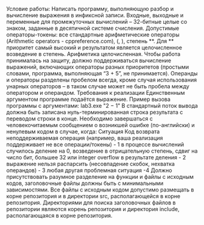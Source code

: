 Условие работы:
Написать программу, выполняющую разбор и вычисление выражения в инфиксной записи.
Входные, выходные и переменные для промежуточных вычислений – 32-битные целые со знаком, заданные в десятичной системе счисления.
Допустимые операторы-токены: все стандартные арифметические операторы (Arithmetic operators - cppreference.com), (, ), степень **. Для ** приоритет самый высокий и результатом является целочисленное возведение в степень. Арифметика целочисленная. Чтобы работа принималась на защиту, должно поддерживаться вычисление выражений, включающих операторы разных приоритетов (простыми словами, программа, выполняющая “3 + 5”, не принимается).
Операнды и операторы разделены пробелом всегда, кроме случая использования унарных операторов – в таком случае может не быть пробела между оператором и операндом.
Требования к реализации
Единственным аргументом программе подаётся выражение. Пример вызова программы с аргументами: lab3.exe "2 − 1"
В стандартный поток вывода должна быть записана нуль-терминированная строка результата с переводом строки в конце.
Необходимо завершаться с человекочитаемым сообщением о возникшей ошибке (по-английски) и ненулевым кодом в случае, когда:
Ситуация
Код возврата
неподдерживаемая операция (например, ваша реализация поддерживает не все операции/токены) - 1
в процессе вычислений случилось деление на 0, возведение в отрицательную степень, сдвиг на число бит, большее 32 или integer overflow в результате деления - 2
выражение нельзя распарсить (несовпадение скобок, нехватка операндов) - 3
любая другая проблемная ситуация -4
Должно присутствовать разумное разделение на функции и файлы с исходным кодов, заголовочные файлы должны быть с минимальными зависимостями. Все файлы с исходным кодом допустимо размещать в корне репозитория и в директории src, располагающейся в корне репозитория. Директориями для поиска заголовочных файлов в репозитории являются корень репозитория и директория include, располагающаяся в корне репозитория.

